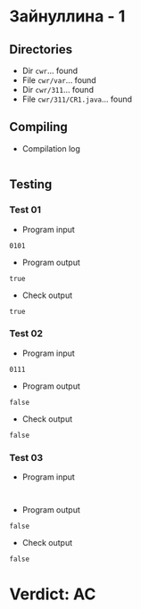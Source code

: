 # Зайнуллина - 1
## Directories
- Dir `cwr`... found
- File `cwr/var`... found
- Dir `cwr/311`... found
- File `cwr/311/CR1.java`... found
## Compiling
- Compilation log
```

```
## Testing
### Test 01
- Program input
```
0101

```
- Program output
```
true

```
- Check output
```
true

```
### Test 02
- Program input
```
0111

```
- Program output
```
false

```
- Check output
```
false

```
### Test 03
- Program input
```


```
- Program output
```
false

```
- Check output
```
false

```
# Verdict: AC
